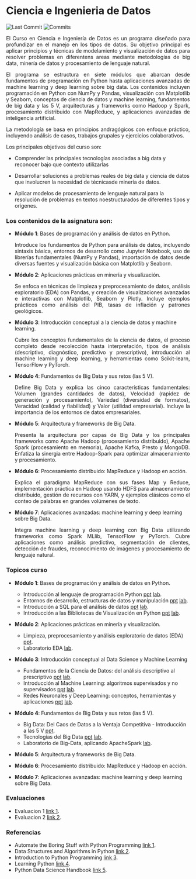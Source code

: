 # Ciencia e Ingenieria de Datos

![Last Commit](https://img.shields.io/github/last-commit/HumanOsv/DataScienceEngineering?style=flat-square)
![Commits](https://img.shields.io/github/commit-activity/m/HumanOsv/DataScienceEngineering)


<p align="justify"> El Curso en Ciencia e Ingeniería de Datos es un programa diseñado para profundizar en el manejo en los tipos de datos. Su objetivo principal es aplicar principios y técnicas de modelamiento y visualización de datos para resolver problemas en diferentens areas mediante metodologías de big data, minería de datos y procesamiento de lenguaje natural. </p>

<p align="justify"> El programa se estructura en siete módulos que abarcan desde fundamentos de programación en Python hasta aplicaciones avanzadas de machine learning y deep learning sobre big data. Los contenidos incluyen programación en Python con NumPy y Pandas, visualización con Matplotlib y Seaborn, conceptos de ciencia de datos y machine learning, fundamentos de big data y las 5 V, arquitecturas y frameworks como Hadoop y Spark, procesamiento distribuido con MapReduce, y aplicaciones avanzadas de inteligencia artificial. </p>

<p align="justify"> La metodología se basa en principios andragógicos con enfoque práctico, incluyendo análisis de casos, trabajos grupales y ejercicios colaborativos. </p>

Los principales objetivos del curso son:

* Comprender las principales tecnologías asociadas a big data y reconocer bajo que contexto utilizarlas

* Desarrollar soluciones a problemas reales de big data y ciencia de datos que involucren la necesidad de técnicasde minería de datos.

* Aplicar modelos de procesamiento de lenguaje natural para la resolución de problemas en textos noestructurados de diferentes tipos y orígenes.

### Los contenidos de la asignatura son:

* __Módulo 1__: Bases de programación y análisis de datos en Python.

  <p align="justify">Introduce los fundamentos de Python para análisis de datos, incluyendo sintaxis básica, entornos de desarrollo como Jupyter Notebook, uso de librerías fundamentales (NumPy y Pandas), importación de datos desde diversas fuentes y visualización básica con Matplotlib y Seaborn.</p>

* __Módulo 2__: Aplicaciones prácticas en minería y visualización.

  <p align="justify">Se enfoca en técnicas de limpieza y preprocesamiento de datos, análisis exploratorio (EDA) con Pandas, y creación de visualizaciones avanzadas e interactivas con Matplotlib, Seaborn y Plotly. Incluye ejemplos prácticos como análisis del PIB, tasas de inflación y patrones geológicos.</p>

* __Módulo 3__: Introducción conceptual a la ciencia de datos y machine learning.

  <p align="justify">Cubre los conceptos fundamentales de la ciencia de datos, el proceso completo desde recolección hasta interpretación, tipos de análisis (descriptivo, diagnóstico, predictivo y prescriptivo), introducción al machine learning y deep learning, y herramientas como Scikit-learn, TensorFlow y PyTorch.</p>

* __Módulo 4__: Fundamentos de Big Data y sus retos (las 5 V).

  <p align="justify">Define Big Data y explica las cinco características fundamentales: Volumen (grandes cantidades de datos), Velocidad (rapidez de generación y procesamiento), Variedad (diversidad de formatos), Veracidad (calidad y fiabilidad) y Valor (utilidad empresarial). Incluye la importancia de los entornos de datos empresariales.</p>

* __Módulo 5__: Arquitectura y frameworks de Big Data.

  <p align="justify">Presenta la arquitectura por capas de Big Data y los principales frameworks como Apache Hadoop (procesamiento distribuido), Apache Spark (procesamiento en memoria), Apache Kafka, Presto y MongoDB. Enfatiza la sinergia entre Hadoop-Spark para optimizar almacenamiento y procesamiento.</p>

* __Módulo 6__: Procesamiento distribuido: MapReduce y Hadoop en acción.

  <p align="justify">Explica el paradigma MapReduce con sus fases Map y Reduce, implementación práctica en Hadoop usando HDFS para almacenamiento distribuido, gestión de recursos con YARN, y ejemplos clásicos como el conteo de palabras en grandes volúmenes de texto.</p>

* __Módulo 7__: Aplicaciones avanzadas: machine learning y deep learning sobre Big Data.

  <p align="justify">Integra machine learning y deep learning con Big Data utilizando frameworks como Spark MLlib, TensorFlow y PyTorch. Cubre aplicaciones como análisis predictivo, segmentación de clientes, detección de fraudes, reconocimiento de imágenes y procesamiento de lenguaje natural.</p>

### Topicos curso 


* __Módulo 1__: Bases de programación y análisis de datos en Python.

  * Introducción al lenguaje de programación Python [ppt](https://www.dropbox.com/scl/fi/oh2gaq1tkzd54ia6yov55/01Unidad.pptx?rlkey=r838lk4vdp8axy7gqm13vinvr&dl=0) [lab](https://www.dropbox.com/scl/fo/ue6xmde8ghpktzjm088ux/ALAj706afVaGqQrPpFIsoGI?rlkey=cvdqdcaw3669jnkrd2ydjte6k&dl=0).
  * Entornos de desarrollo, estructuras de datos y manipulación [ppt](https://www.dropbox.com/scl/fi/f1kfmy7r8m53s0so1godl/02Unidad.pptx?rlkey=usjg5ccjs97nr5fs4320pj4b5&dl=0) [lab](https://www.dropbox.com/scl/fo/hbqbx2rwluw4yqn9x0iti/AO52ZGcu1ziayGUaD6f7sH4?rlkey=m84zv0nkk2tt9dfc4sczp40m5&dl=0).
  * Introducción a SQL para el análisis de datos [ppt](https://www.dropbox.com/scl/fi/pqgh09urmm7xmig6n57i0/03Unidad.pptx?rlkey=j58ftxsfnvcnf9jp9nhzy5izz&dl=0) [lab](https://www.dropbox.com/scl/fo/taendt9atl080oi453uli/ACMzxYUEUFrf-AnotzndSWg?rlkey=2fnas4l3tteztyozkwqx96ehq&dl=0).
  * Introducción a las Bibliotecas de Visualización en Python [ppt](https://www.dropbox.com/scl/fi/xw46i6j6uaiva0weqdkid/04Unidad.pptx?rlkey=thxlah2jrgc50agreqdzu1n2i&dl=0) [lab](https://www.dropbox.com/scl/fo/km93j61e9gpy5e9328it4/AItbqD-ul4WyQRafusDSG7k?rlkey=cztns14a3nyp6l4v5auu4zn2j&dl=0).

* __Módulo 2__: Aplicaciones prácticas en minería y visualización.

  * Limpieza, preprocesamiento y análisis exploratorio de datos (EDA) [ppt](https://www.dropbox.com/scl/fi/vccdco6yziusts0ltuvak/05Unidad.pptx?rlkey=tntbdmjwbka6nneppp3i1kpxq&dl=0).
  * Laboratorio EDA [lab](https://www.dropbox.com/scl/fo/s39k5wmy9h8n05lkvtuyh/AO9SLjiYvHrDTc2fAbfPvW8?rlkey=av7srn033m14apdj6dov6wcf5&dl=0).

* __Módulo 3__: Introducción conceptual al Data Science y Machine Learning

  * Fundamentos de la Ciencia de Datos: del análisis descriptivo al prescriptivo [ppt](https://www.dropbox.com/scl/fi/7stbhcun2mfptqoeu0rfg/07Unidad.pptx?rlkey=zb0cq4j3i19zxbcvplcyoe4m1&dl=0) [lab](https://www.dropbox.com/scl/fo/9985iwsw0d7zdbaj4mkuz/AJ_pMIA3r4KRnYaFAgz_vRk?rlkey=iiejmvmwnpje5bn2cnm9l0ll6&dl=0).
  * Introducción al Machine Learning: algoritmos supervisados y no supervisados [ppt](https://www.dropbox.com/scl/fi/n8aw62tgypmk9r9srczmb/08Unidad.pptx?rlkey=o2lgp8n8cxnh54xd4aptatm5v&dl=0) [lab](https://www.dropbox.com/scl/fo/reg47mo3ou9h4j2jbmtdu/AMc3rXWSdG5ywHhRtw0qxfA?rlkey=g8h5pusdxlvq1n0jii5072zeq&dl=0).
  * Redes Neuronales y Deep Learning: conceptos, herramientas y aplicaciones [ppt](https://www.dropbox.com/scl/fi/qf4ljb7zd5duwfapyeq0i/09Unidad.pptx?rlkey=o26ocd2l6ebwwnpcu5w74n54c&dl=0) [lab](https://www.dropbox.com/scl/fo/3qt6ninvoigiahxwelqm1/APQPKh804GYMZ-VPVYyc2Qs?rlkey=7edpgu3o1kpudo9n53m8bpmvs&dl=0).

* __Módulo 4__: Fundamentos de Big Data y sus retos (las 5 V).
  * Big Data: Del Caos de Datos a la Ventaja Competitiva - Introducción a las 5 V [ppt](https://www.dropbox.com/scl/fi/wai6fum4rpcdt6qrm0fjl/10Unidad.pptx?rlkey=alodnhxm3deva345c2ezdjhq3&dl=0).
  * Tecnologías del Big Data [ppt](https://www.dropbox.com/scl/fi/esag19tdd8k43l8dpbvd0/11Unidad.pptx?rlkey=auhorsdrb0t2ugjhe9kdt9s7a&dl=0) [lab](https://www.dropbox.com/scl/fi/ltkt04ny3t3s72j3kvetc/EDA_application_R.ipynb?rlkey=giciu0lmbn5marpi7zo3312x7&dl=0).
  * Laboratorio de Big-Data, aplicando ApacheSpark [lab](https://www.dropbox.com/scl/fo/msmcr03tfre7wcrj2aty8/AGHPdQVz-GAe-X3-NztrKnk?rlkey=45jo6ezl5wul7g696es5kdbb6&dl=0).

* __Módulo 5__: Arquitectura y frameworks de Big Data.

* __Módulo 6__: Procesamiento distribuido: MapReduce y Hadoop en acción.

* __Módulo 7__: Aplicaciones avanzadas: machine learning y deep learning sobre Big Data.

### Evaluaciones

* Evaluacion 1 [link 1](https://www.dropbox.com/scl/fi/67256dawt6y29lal0yk9q/Eva_I.pdf?rlkey=e5ybcsqxux1k9exe60wau4gdq&dl=0).
* Evaluacion 2 [link 2](https://www.dropbox.com/scl/fo/1291j3lz2639cgs488l3v/AL7vOkj-Q_4KJl11HZmi3iM?rlkey=xcabmprvgpyew1qlqfwktmmya&dl=0).


### Referencias

* Automate the Boring Stuff with Python Programming [link 1](https://www.dropbox.com/scl/fi/ctzlbh2d1cbj6x70oln12/Automate-the-Boring-Stuff-with-Python.pdf?rlkey=616uc34dnklk4iamgk2iqh6js&dl=0).
* Data Structures and Algorithms in Python [link 2](https://www.dropbox.com/scl/fi/72kkdhzbe8itt73vfeu65/Data-Structures-and-Algorithms-in-Python.pdf?rlkey=inadt8e565gbo1t6rrg4t37nk&dl=0).
* Introduction to Python Programming [link 3](https://www.dropbox.com/scl/fi/xxyqvw361nhgnvzj1ezg6/Introduction_to_Python_Programming_-_WEB.pdf?rlkey=kiuhovd7o9o7nefqcfudg5rru&dl=0).
* Learning Python [link 4](https://www.dropbox.com/scl/fi/c2tue4qucsjp4mz90h3pg/Learning_Python.pdf?rlkey=fh04chhdxus2jhapmn59coe30&dl=0).
* Python Data Science Handbook [link 5](https://www.dropbox.com/scl/fi/t4se7sl3v8p8llzn06obf/Python_Datascience.pdf?rlkey=fbb4iy2l4b62upxy4stqg787h&dl=0).




